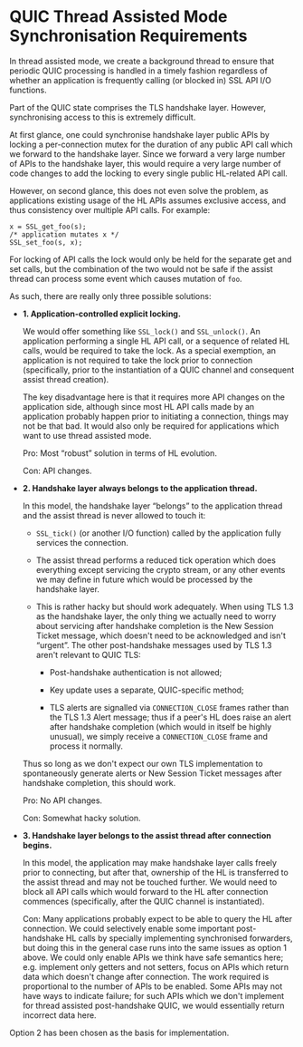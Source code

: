 QUIC Thread Assisted Mode Synchronisation Requirements
======================================================

In thread assisted mode, we create a background thread to ensure that periodic
QUIC processing is handled in a timely fashion regardless of whether an
application is frequently calling (or blocked in) SSL API I/O functions.

Part of the QUIC state comprises the TLS handshake layer. However, synchronising
access to this is extremely difficult.

At first glance, one could synchronise handshake layer public APIs by locking a
per-connection mutex for the duration of any public API call which we forward to
the handshake layer. Since we forward a very large number of APIs to the
handshake layer, this would require a very large number of code changes to add
the locking to every single public HL-related API call.

However, on second glance, this does not even solve the problem, as
applications existing usage of the HL APIs assumes exclusive access, and thus
consistency over multiple API calls. For example:

    x = SSL_get_foo(s);
    /* application mutates x */
    SSL_set_foo(s, x);

For locking of API calls the lock would only be held for the separate get and
set calls, but the combination of the two would not be safe if the assist thread
can process some event which causes mutation of `foo`.

As such, there are really only three possible solutions:

- **1. Application-controlled explicit locking.**

  We would offer something like `SSL_lock()` and `SSL_unlock()`.
  An application performing a single HL API call, or a sequence of related HL
  calls, would be required to take the lock. As a special exemption, an
  application is not required to take the lock prior to connection
  (specifically, prior to the instantiation of a QUIC channel and consequent
  assist thread creation).

  The key disadvantage here is that it requires more API changes on the
  application side, although since most HL API calls made by an application
  probably happen prior to initiating a connection, things may not be that bad.
  It would also only be required for applications which want to use thread
  assisted mode.

  Pro: Most “robust” solution in terms of HL evolution.

  Con: API changes.

- **2. Handshake layer always belongs to the application thread.**

  In this model, the handshake layer “belongs” to the application thread
  and the assist thread is never allowed to touch it:

  - `SSL_tick()` (or another I/O function) called by the application fully
    services the connection.

  - The assist thread performs a reduced tick operation which does everything
    except servicing the crypto stream, or any other events we may define in
    future which would be processed by the handshake layer.

  - This is rather hacky but should work adequately. When using TLS 1.3
    as the handshake layer, the only thing we actually need to worry about
    servicing after handshake completion is the New Session Ticket message,
    which doesn't need to be acknowledged and isn't “urgent”. The other
    post-handshake messages used by TLS 1.3 aren't relevant to QUIC TLS:

    - Post-handshake authentication is not allowed;

    - Key update uses a separate, QUIC-specific method;

    - TLS alerts are signalled via `CONNECTION_CLOSE` frames rather than the TLS
      1.3 Alert message; thus if a peer's HL does raise an alert after
      handshake completion (which would in itself be highly unusual), we simply
      receive a `CONNECTION_CLOSE` frame and process it normally.

  Thus so long as we don't expect our own TLS implementation to spontaneously
  generate alerts or New Session Ticket messages after handshake completion,
  this should work.

  Pro: No API changes.

  Con: Somewhat hacky solution.

- **3. Handshake layer belongs to the assist thread after connection begins.**

  In this model, the application may make handshake layer calls freely prior to
  connecting, but after that, ownership of the HL is transferred to the assist
  thread and may not be touched further. We would need to block all API calls
  which would forward to the HL after connection commences (specifically, after
  the QUIC channel is instantiated).

  Con: Many applications probably expect to be able to query the HL after
  connection. We could selectively enable some important post-handshake HL calls
  by specially implementing synchronised forwarders, but doing this in the
  general case runs into the same issues as option 1 above. We could only enable
  APIs we think have safe semantics here; e.g. implement only getters and not
  setters, focus on APIs which return data which doesn't change after
  connection. The work required is proportional to the number of APIs to be
  enabled. Some APIs may not have ways to indicate failure; for such APIs which
  we don't implement for thread assisted post-handshake QUIC, we would
  essentially return incorrect data here.

Option 2 has been chosen as the basis for implementation.
